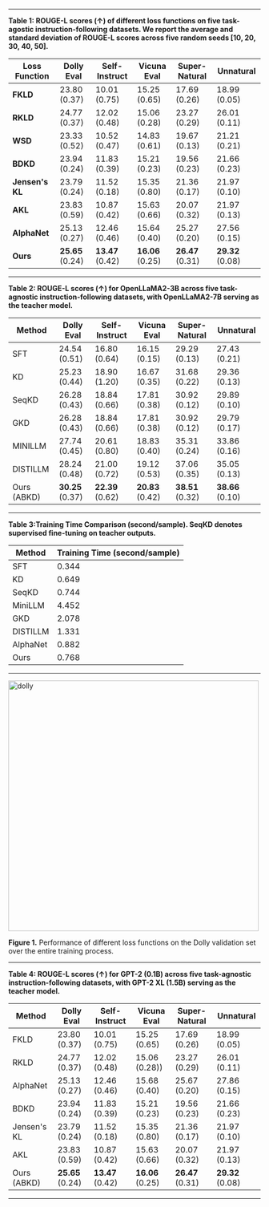

***
**Table 1: ROUGE-L scores (↑) of different loss functions on five task-agostic instruction-following datasets. We report the average and standard
deviation of ROUGE-L scores across five random seeds \[10, 20, 30, 40, 50\].**

| **Loss Function**         | **Dolly Eval** | **Self-Instruct** | **Vicuna Eval** | **Super-Natural** | **Unnatural** |
|---------------------------|----------------|-------------------|-----------------|-------------------|---------------|
| **FKLD**                  | 23.80 (0.37)   | 10.01 (0.75)      | 15.25 (0.65)    | 17.69 (0.26)      | 18.99 (0.05)  |
| **RKLD**                  | 24.77 (0.37)   | 12.02 (0.48)      | 15.06 (0.28)    | 23.27 (0.29)      | 26.01 (0.11)  |
| **WSD**                   | 23.33 (0.52)   | 10.52 (0.47)      | 14.83 (0.61)    | 19.67 (0.13)      | 21.21 (0.21)  |
| **BDKD**        | 23.94 (0.24) | 11.83 (0.39) | 15.21 (0.23) | 19.56 (0.23) | 21.66 (0.23) |
| **Jensen's KL**     | 23.79 (0.24) | 11.52 (0.18) | 15.35 (0.80) | 21.36 (0.17) | 21.97 (0.10) |
| **AKL**       | 23.83 (0.59) | 10.87 (0.42) | 15.63 (0.66) | 20.07 (0.32) | 21.97 (0.13) |
| **AlphaNet**       | 25.13 (0.27) | 12.46 (0.46) | 15.64 (0.40) | 25.27 (0.20) | 27.56 (0.15) |
| **Ours** | **25.65** (0.24) | **13.47** (0.42) | **16.06** (0.25) | **26.47** (0.31) | **29.32** (0.08) |


***

**Table 2: ROUGE-L scores (↑) for OpenLLaMA2-3B across five task-agnostic instruction-following datasets, with OpenLLaMA2-7B serving as the teacher model.**

| Method    | Dolly Eval | Self-Instruct | Vicuna Eval | Super-Natural | Unnatural |
|-----------|-----------|---------------|-------------|---------------|-----------|
| SFT       | 24.54 (0.51) | 16.80 (0.64) | 16.15 (0.15) | 29.29 (0.13) | 27.43 (0.21) |
| KD        | 25.23 (0.44) | 18.90 (1.20) | 16.67 (0.35) | 31.68 (0.22) | 29.36 (0.13) |
| SeqKD     | 26.28 (0.43) | 18.84 (0.66) | 17.81 (0.38) | 30.92 (0.12) | 29.89 (0.10) |
| GKD       | 26.28 (0.43) | 18.84 (0.66) | 17.81 (0.38) | 30.92 (0.12) | 29.79 (0.17) |
| MINILLM   | 27.74 (0.45) | 20.61 (0.80) | 18.83 (0.40) | 35.31 (0.24) | 33.86 (0.16) |
| DISTILLM  | 28.24 (0.48) | 21.00 (0.72) | 19.12 (0.53) | 37.06 (0.35) | 35.05 (0.13) |
| Ours (ABKD) | **30.25** (0.37) | **22.39** (0.62) | **20.83** (0.42) | **38.51** (0.32) | **38.66** (0.10) |

***

**Table 3:Training Time Comparison (second/sample). SeqKD denotes supervised fine-tuning on teacher outputs.**

| Method   | Training Time (second/sample) |
|----------|---------------------------|
| SFT      | 0.344                      |
| KD       | 0.649                      |
| SeqKD    | 0.744                      |
| MiniLLM  | 4.452                      |
| GKD      | 2.078                      |
| DISTILLM | 1.331                      |
|AlphaNet|  0.882 |
| Ours     | 0.768                      |

***

<p >
  <img src="https://github.com/user-attachments/assets/1cb9788c-5328-4f95-b2d5-ceaf5b32a134" alt="dolly" width="500">
</p>

**Figure 1.** Performance of different loss functions on the Dolly validation set over the entire training process.

***

**Table 4: ROUGE-L scores (↑) for GPT-2 (0.1B) across five task-agnostic instruction-following datasets, with GPT-2 XL (1.5B) serving as the teacher model.**

| Method    | Dolly Eval | Self-Instruct | Vicuna Eval | Super-Natural | Unnatural |
|-----------|-----------|---------------|-------------|---------------|-----------|
| FKLD        | 23.80 (0.37) | 10.01 (0.75) | 15.25 (0.65) | 17.69 (0.26) |  18.99 (0.05) |
| RKLD        | 24.77 (0.37) | 12.02 (0.48) | 15.06 (0.28)) | 23.27 (0.29) | 26.01 (0.11) |
| AlphaNet       | 25.13 (0.27) | 12.46 (0.46) | 15.68 (0.40) | 25.67 (0.20) | 27.86 (0.15) |
| BDKD        | 23.94 (0.24) | 11.83 (0.39) | 15.21 (0.23) | 19.56 (0.23) | 21.66 (0.23) |
| Jensen's KL     | 23.79 (0.24) | 11.52 (0.18) | 15.35 (0.80) | 21.36 (0.17) | 21.97 (0.10) |
| AKL       | 23.83 (0.59) | 10.87 (0.42) | 15.63 (0.66) | 20.07 (0.32) | 21.97 (0.13) |
| Ours (ABKD) | **25.65** (0.24) | **13.47** (0.42) | **16.06** (0.25) | **26.47** (0.31) | **29.32** (0.08) |

***


